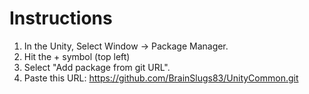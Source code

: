# Instructions
1. In the Unity, Select Window -> Package Manager.
2. Hit the + symbol (top left)
3. Select "Add package from git URL".
4. Paste this URL: https://github.com/BrainSlugs83/UnityCommon.git